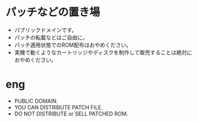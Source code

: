# パッチなどの置き場
- パブリックドメインです。
- パッチの転載などはご自由に。
- パッチ適用状態でのROM配布はおやめください。
- 実機で動くようなカートリッジやディスクを制作して販売することは絶対におやめください。

# eng
- PUBLIC DOMAIN.
- YOU CAN DISTRIBUTE PATCH FILE.
- DO NOT DISTRIBUTE or SELL PATCHED ROM.
